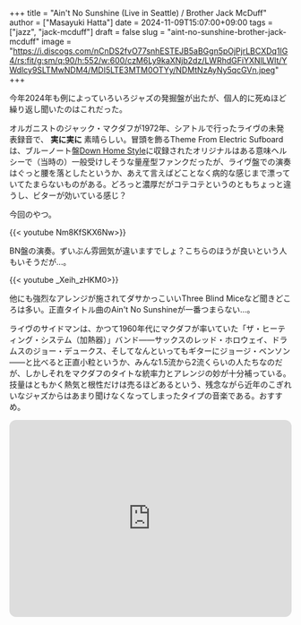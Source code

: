 +++
title = "Ain't No Sunshine (Live in Seattle) / Brother Jack McDuff"
author = ["Masayuki Hatta"]
date = 2024-11-09T15:07:00+09:00
tags = ["jazz", "jack-mcduff"]
draft = false
slug = "aint-no-sunshine-brother-jack-mcduff"
image = "https://i.discogs.com/nCnDS2fvO77snhESTEJB5aBGgn5pOjPjrLBCXDq1IG4/rs:fit/g:sm/q:90/h:552/w:600/czM6Ly9kaXNjb2dz/LWRhdGFiYXNlLWlt/YWdlcy9SLTMwNDM4/MDI5LTE3MTM0OTYy/NDMtNzAyNy5qcGVn.jpeg"
+++

今年2024年も例によっていろいろジャズの発掘盤が出たが、個人的に死ぬほど繰り返し聞いたのはこれだった。

オルガニストのジャック・マクダフが1972年、シアトルで行ったライヴの未発表録音で、 ****実に実に**** 素晴らしい。冒頭を飾るTheme From Electric Sufboardは、ブルーノート盤[Down Home Style](https://amzn.to/4eqh3o9)に収録されたオリジナルはある意味ヘルシーで（当時の）一般受けしそうな量産型ファンクだったが、ライヴ盤での演奏はぐっと腰を落としたというか、あえて言えばどことなく病的な感じまで漂っていてたまらないものがある。どろっと濃厚だがコテコテというのともちょっと違うし、ビターが効いている感じ？

今回のやつ。

{{< youtube Nm8KfSKX6Nw>}}

BN盤の演奏。ずいぶん雰囲気が違いますでしょ？こちらのほうが良いという人もいそうだが…。

{{< youtube _Xeih_zHKM0>}}

他にも強烈なアレンジが施されてダサかっこいいThree Blind Miceなど聞きどころは多い。正直タイトル曲のAin't No Sunshineが一番つまらない…。

ライヴのサイドマンは、かつて1960年代にマクダフが率いていた「ザ・ヒーティング・システム（加熱器）」バンド――サックスのレッド・ホロウェイ、ドラムスのジョー・デュークス、そしてなんといってもギターにジョージ・ベンソン――と比べると正直小粒というか、みんな1.5流から2流くらいの人たちなのだが、しかしそれをマクダフのタイトな統率力とアレンジの妙が十分補っている。技量はともかく熱気と根性だけは売るほどあるという、残念ながら近年のこぎれいなジャズからはあまり聞けなくなってしまったタイプの音楽である。おすすめ。

<iframe style="border-radius:12px" src="https://open.spotify.com/embed/album/3PGaMEytOjbhQ2GxsezDMI?utm_source=generator" width="100%" height="352" frameBorder="0" allowfullscreen="" allow="autoplay; clipboard-write; encrypted-media; fullscreen; picture-in-picture" loading="lazy"></iframe>
